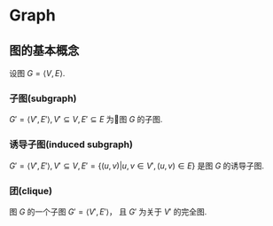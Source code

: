 # Graph

## 图的基本概念

设图 $G = \langle V, E \rangle$.

### 子图(subgraph)
$G' = \langle V', E' \rangle, V' \subseteq V, E' \subseteq E$
为图 $G$ 的子图.

### 诱导子图(induced subgraph)
$G' = \langle V', E' \rangle, V' \subseteq V, E'=\{(u,v)|u,v\in V',(u,v)\in{E}\}$ 是图 $G$ 的诱导子图.

### 团(clique)
图 $G$ 的一个子图 $G' = \langle V', E' \rangle$，
且 $G'$ 为关于 $V'$ 的完全图.
